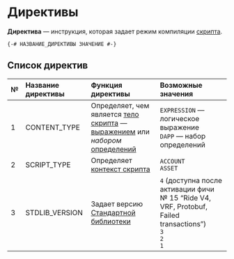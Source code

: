 # Директивы

**Директива** — инструкция, которая задает режим компиляции [скрипта](/ru/ride/script/).

``` ride
{-# НАЗВАНИЕ_ДИРЕКТИВЫ ЗНАЧЕНИЕ #-}
```

## Список директив

| № | Название директивы | Функция директивы | Возможные значения |
| :--- | :--- | :--- | :--- |
| 1 | CONTENT_TYPE | Определяет, чем является [тело скрипта](/ru/ride/script/script-body) — [выражением](/ru/ride/base-concepts/expression) или _набором_ [определений](/ru/ride/base-concepts/definition) | `EXPRESSION` — логическое выражение<br>`DAPP` — набор определений |
| 2 | SCRIPT_TYPE | Определяет [контекст скрипта](/ru/ride/script/script-context) | `ACCOUNT`<br>`ASSET` |
| 3 | STDLIB_VERSION | Задает версию [Стандартной библиотеки](/ru/ride/script/standard-library) | `4` (доступна после активации фичи №&nbsp;15 “Ride V4, VRF, Protobuf, Failed transactions”)<br>`3`<br>`2`<br>`1` |
